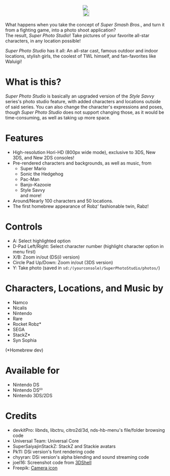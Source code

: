 ﻿<p align="center">
 <img src="https://github.com/RocketRobz/SuperPhotoStudio/blob/master/resources/title.png"><br>
	<a href="https://gbatemp.net/threads/dsi-3ds-super-photo-studio-take-pictures-of-your-favorite-all-star-characters.573276/" style="padding-left: 5px;">
		<img src="https://img.shields.io/badge/GBATemp-thread-blue.svg" height="20">
	</a>
</p>

What happens when you take the concept of *Super Smash Bros.*, and turn it from a fighting game, into a photo shoot application?     
The result, *Super Photo Studio*! Take pictures of your favorite all-star characters, in any location possible!

*Super Photo Studio* has it all: An all-star cast, famous outdoor and indoor locations, stylish girls, the coolest of TWL himself, and fan-favorites like Waluigi!

# What is this?

*Super Photo Studio* is basically an upgraded version of the *Style Savvy* series's photo studio feature, with added characters and locations outside of said series. You can also change the character's expressions and poses, though *Super Photo Studio* does not support changing those, as it would be time-consuming, as well as taking up more space.

# Features

* High-resolution Hori-HD (800px wide mode), exclusive to 3DS, New 3DS, and New 2DS consoles!
* Pre-rendered characters and backgrounds, as well as music, from     
  * Super Mario     
  * Sonic the Hedgehog     
  * Pac-Man     
  * Banjo-Kazooie        
  * Style Savvy     
  and more!
* Around/Nearly 100 characters and 50 locations.
* The first homebrew appearance of Robz' fashionable twin, Rabz!     

# Controls
* A: Select highlighted option
* D-Pad Left/Right: Select character number (highlight character option in menu first)
* X/B: Zoom in/out (DS(i) version)
* Circle Pad Up/Down: Zoom in/out (3DS version)
* Y: Take photo (saved in `sd:/(yourconsole)/SuperPhotoStudio/photos/`)

# Characters, Locations, and Music by
* Namco
* Nicalis
* Nintendo
* Rare
* Rocket Robz*
* SEGA
* StackZ*
* Syn Sophia

(*Homebrew dev)

# Available for
* Nintendo DS
* Nintendo DS⁽ⁱ⁾
* Nintendo 3DS/2DS

# Credits
* devkitPro: libnds, libctru, citro2d/3d, nds-hb-menu's file/folder browsing code
* Universal Team: Universal Core
* SuperSaiyajinStackZ: StackZ and Stackie avatars
* Pk11: DSi version's font rendering code
* chyyran: DSi version's alpha blending and sound streaming code
* joel16: Screenshot code from [3DShell](https://github.com/joel16/3DShell)
* Freepik: [Camera icon](https://www.flaticon.com/free-icon/camera_2965705?term=camera&page=1&position=12)
